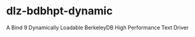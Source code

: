 dlz-bdbhpt-dynamic
==================

A Bind 9 Dynamically Loadable BerkeleyDB High Performance Text Driver
